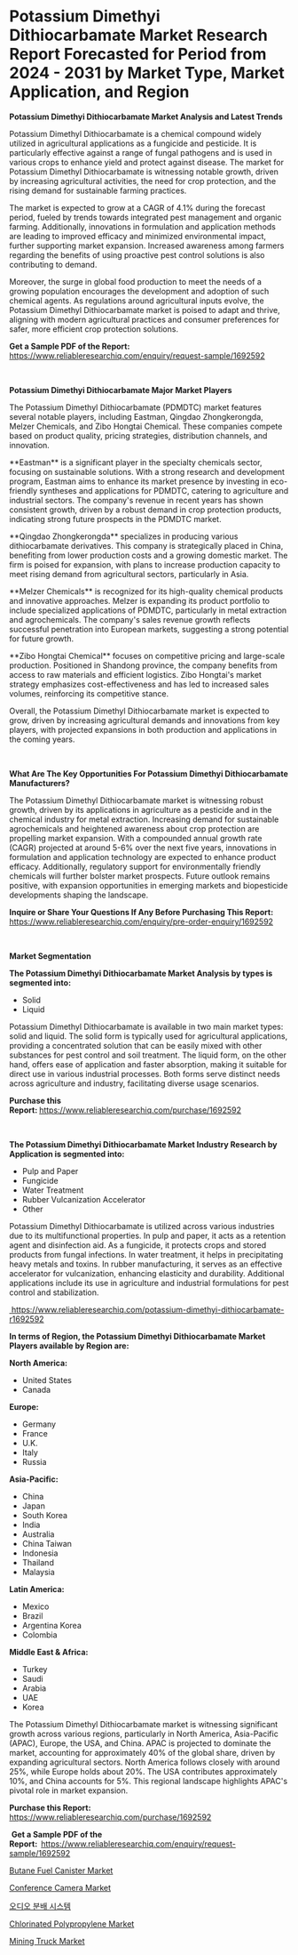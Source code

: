 <p><h1>Potassium Dimethyi Dithiocarbamate Market Research Report Forecasted for Period from 2024 -  2031 by Market Type, Market Application, and Region</h1></p><p><strong>Potassium Dimethyi Dithiocarbamate Market Analysis and Latest Trends</strong></p>
<p><p>Potassium Dimethyl Dithiocarbamate is a chemical compound widely utilized in agricultural applications as a fungicide and pesticide. It is particularly effective against a range of fungal pathogens and is used in various crops to enhance yield and protect against disease. The market for Potassium Dimethyl Dithiocarbamate is witnessing notable growth, driven by increasing agricultural activities, the need for crop protection, and the rising demand for sustainable farming practices.</p><p>The market is expected to grow at a CAGR of 4.1% during the forecast period, fueled by trends towards integrated pest management and organic farming. Additionally, innovations in formulation and application methods are leading to improved efficacy and minimized environmental impact, further supporting market expansion. Increased awareness among farmers regarding the benefits of using proactive pest control solutions is also contributing to demand.</p><p>Moreover, the surge in global food production to meet the needs of a growing population encourages the development and adoption of such chemical agents. As regulations around agricultural inputs evolve, the Potassium Dimethyl Dithiocarbamate market is poised to adapt and thrive, aligning with modern agricultural practices and consumer preferences for safer, more efficient crop protection solutions.</p></p>
<p><strong>Get a Sample PDF of the Report:&nbsp;</strong> <a href="https://www.reliableresearchiq.com/enquiry/request-sample/1692592?utm_campaign=99&utm_medium=2&utm_source=Github&utm_content=ia&utm_term=20102024&utm_id=potassium-dimethyi-dithiocarbamate">https://www.reliableresearchiq.com/enquiry/request-sample/1692592</a></p>
<p>&nbsp;</p>
<p><strong>Potassium Dimethyi Dithiocarbamate Major Market Players</strong></p>
<p><p>The Potassium Dimethyl Dithiocarbamate (PDMDTC) market features several notable players, including Eastman, Qingdao Zhongkerongda, Melzer Chemicals, and Zibo Hongtai Chemical. These companies compete based on product quality, pricing strategies, distribution channels, and innovation.</p><p>**Eastman** is a significant player in the specialty chemicals sector, focusing on sustainable solutions. With a strong research and development program, Eastman aims to enhance its market presence by investing in eco-friendly syntheses and applications for PDMDTC, catering to agriculture and industrial sectors. The company's revenue in recent years has shown consistent growth, driven by a robust demand in crop protection products, indicating strong future prospects in the PDMDTC market.</p><p>**Qingdao Zhongkerongda** specializes in producing various dithiocarbamate derivatives. This company is strategically placed in China, benefiting from lower production costs and a growing domestic market. The firm is poised for expansion, with plans to increase production capacity to meet rising demand from agricultural sectors, particularly in Asia.</p><p>**Melzer Chemicals** is recognized for its high-quality chemical products and innovative approaches. Melzer is expanding its product portfolio to include specialized applications of PDMDTC, particularly in metal extraction and agrochemicals. The company's sales revenue growth reflects successful penetration into European markets, suggesting a strong potential for future growth.</p><p>**Zibo Hongtai Chemical** focuses on competitive pricing and large-scale production. Positioned in Shandong province, the company benefits from access to raw materials and efficient logistics. Zibo Hongtai's market strategy emphasizes cost-effectiveness and has led to increased sales volumes, reinforcing its competitive stance.</p><p>Overall, the Potassium Dimethyl Dithiocarbamate market is expected to grow, driven by increasing agricultural demands and innovations from key players, with projected expansions in both production and applications in the coming years.</p></p>
<p>&nbsp;</p>
<p><strong>What Are The Key Opportunities For Potassium Dimethyi Dithiocarbamate Manufacturers?</strong></p>
<p><p>The Potassium Dimethyl Dithiocarbamate market is witnessing robust growth, driven by its applications in agriculture as a pesticide and in the chemical industry for metal extraction. Increasing demand for sustainable agrochemicals and heightened awareness about crop protection are propelling market expansion. With a compounded annual growth rate (CAGR) projected at around 5-6% over the next five years, innovations in formulation and application technology are expected to enhance product efficacy. Additionally, regulatory support for environmentally friendly chemicals will further bolster market prospects. Future outlook remains positive, with expansion opportunities in emerging markets and biopesticide developments shaping the landscape.</p></p>
<p><strong>Inquire or Share Your Questions If Any Before Purchasing This Report:</strong> <a href="https://www.reliableresearchiq.com/enquiry/pre-order-enquiry/1692592?utm_campaign=99&utm_medium=2&utm_source=Github&utm_content=ia&utm_term=20102024&utm_id=potassium-dimethyi-dithiocarbamate">https://www.reliableresearchiq.com/enquiry/pre-order-enquiry/1692592</a></p>
<p>&nbsp;</p>
<p><strong>Market Segmentation</strong></p>
<p><strong>The Potassium Dimethyi Dithiocarbamate Market Analysis by types is segmented into:</strong></p>
<p><ul><li>Solid</li><li>Liquid</li></ul></p>
<p><p>Potassium Dimethyl Dithiocarbamate is available in two main market types: solid and liquid. The solid form is typically used for agricultural applications, providing a concentrated solution that can be easily mixed with other substances for pest control and soil treatment. The liquid form, on the other hand, offers ease of application and faster absorption, making it suitable for direct use in various industrial processes. Both forms serve distinct needs across agriculture and industry, facilitating diverse usage scenarios.</p></p>
<p><strong>Purchase this Report:&nbsp;</strong><a href="https://www.reliableresearchiq.com/purchase/1692592?utm_campaign=99&utm_medium=2&utm_source=Github&utm_content=ia&utm_term=20102024&utm_id=potassium-dimethyi-dithiocarbamate">https://www.reliableresearchiq.com/purchase/1692592</a></p>
<p>&nbsp;</p>
<p><strong>The Potassium Dimethyi Dithiocarbamate Market Industry Research by Application is segmented into:</strong></p>
<p><ul><li>Pulp and Paper</li><li>Fungicide</li><li>Water Treatment</li><li>Rubber Vulcanization Accelerator</li><li>Other</li></ul></p>
<p><p>Potassium Dimethyl Dithiocarbamate is utilized across various industries due to its multifunctional properties. In pulp and paper, it acts as a retention agent and disinfection aid. As a fungicide, it protects crops and stored products from fungal infections. In water treatment, it helps in precipitating heavy metals and toxins. In rubber manufacturing, it serves as an effective accelerator for vulcanization, enhancing elasticity and durability. Additional applications include its use in agriculture and industrial formulations for pest control and stabilization.</p></p>
<p><a href="https://www.reliableresearchiq.com/potassium-dimethyi-dithiocarbamate-r1692592?utm_campaign=99&utm_medium=2&utm_source=Github&utm_content=ia&utm_term=20102024&utm_id=potassium-dimethyi-dithiocarbamate">&nbsp;https://www.reliableresearchiq.com/potassium-dimethyi-dithiocarbamate-r1692592</a></p>
<p><strong>In terms of Region, the Potassium Dimethyi Dithiocarbamate Market Players available by Region are:</strong></p>
<p>
    <p> <strong> North America: </strong>
        <ul>
            <li>United States</li>
            <li>Canada</li>
        </ul>
        </p> 
    <p> <strong> Europe: </strong>
        <ul>
            <li>Germany</li>
            <li>France</li>
            <li>U.K.</li>
            <li>Italy</li>
            <li>Russia</li>
        </ul>
        </p> 
    <p> <strong> Asia-Pacific: </strong>
        <ul>
            <li>China</li>
            <li>Japan</li>
            <li>South Korea</li>
            <li>India</li>
            <li>Australia</li>
            <li>China Taiwan</li>
            <li>Indonesia</li>
            <li>Thailand</li>
            <li>Malaysia</li>
        </ul>
        </p> 
    <p> <strong> Latin America: </strong>
        <ul>
            <li>Mexico</li>
            <li>Brazil</li>
            <li>Argentina Korea</li>
            <li>Colombia</li>
        </ul>
        </p> 
    <p> <strong> Middle East & Africa: </strong>
        <ul>
            <li>Turkey</li>
            <li>Saudi</li>
            <li>Arabia</li>
            <li>UAE</li>
            <li>Korea</li>
        </ul>
    </p>
    </p>
<p><p>The Potassium Dimethyl Dithiocarbamate market is witnessing significant growth across various regions, particularly in North America, Asia-Pacific (APAC), Europe, the USA, and China. APAC is projected to dominate the market, accounting for approximately 40% of the global share, driven by expanding agricultural sectors. North America follows closely with around 25%, while Europe holds about 20%. The USA contributes approximately 10%, and China accounts for 5%. This regional landscape highlights APAC's pivotal role in market expansion.</p></p>
<p><strong>Purchase this Report: </strong><a href="https://www.reliableresearchiq.com/purchase/1692592?utm_campaign=99&utm_medium=2&utm_source=Github&utm_content=ia&utm_term=20102024&utm_id=potassium-dimethyi-dithiocarbamate">https://www.reliableresearchiq.com/purchase/1692592</a></p>
<p>&nbsp;<strong>Get a Sample PDF of the Report:&nbsp;&nbsp;</strong><a href="https://www.reliableresearchiq.com/enquiry/request-sample/1692592?utm_campaign=99&utm_medium=2&utm_source=Github&utm_content=ia&utm_term=20102024&utm_id=potassium-dimethyi-dithiocarbamate">https://www.reliableresearchiq.com/enquiry/request-sample/1692592</a></p>
<p><strong></strong></p>
<p><p><a href="https://issuu.com/reportprime-2/docs/butane-fuel-canister-market-size-20_63ff262769bfba?utm_campaign=99&utm_medium=2&utm_source=Github&utm_content=ia&utm_term=20102024&utm_id=potassium-dimethyi-dithiocarbamate">Butane Fuel Canister Market</a></p><p><a href="https://www.linkedin.com/pulse/conference-camera-market-global-share-ranking-overall-xa9gc?utm_campaign=99&utm_medium=2&utm_source=Github&utm_content=ia&utm_term=20102024&utm_id=potassium-dimethyi-dithiocarbamate">Conference Camera Market</a></p><p><a href="https://github.com/sougarounis/Market-Research-Report-List-6/blob/main/702630119728.md?utm_campaign=99&utm_medium=2&utm_source=Github&utm_content=ia&utm_term=20102024&utm_id=potassium-dimethyi-dithiocarbamate">오디오 분배 시스템</a></p><p><a href="https://github.com/ibbiechinotit/Market-Research-Report-List-1/blob/main/chlorinated-polypropylene-market.md?utm_campaign=99&utm_medium=2&utm_source=Github&utm_content=ia&utm_term=20102024&utm_id=potassium-dimethyi-dithiocarbamate">Chlorinated Polypropylene Market</a></p><p><a href="https://www.linkedin.com/pulse/mining-truck-market-revolution-2024-2031-trends-shaping-mytxf?utm_campaign=99&utm_medium=2&utm_source=Github&utm_content=ia&utm_term=20102024&utm_id=potassium-dimethyi-dithiocarbamate">Mining Truck Market</a></p></p>
